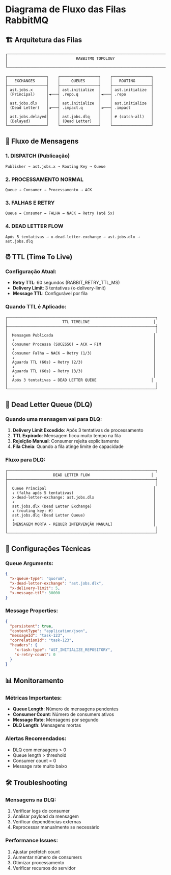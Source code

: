 # Diagrama de Fluxo das Filas RabbitMQ

## 🏗️ Arquitetura das Filas

```
┌─────────────────────────────────────────────────────────────────────────────────┐
│                              RABBITMQ TOPOLOGY                                │
└─────────────────────────────────────────────────────────────────────────────────┘

┌─────────────────┐    ┌─────────────────┐    ┌─────────────────┐
│   EXCHANGES     │    │     QUEUES      │    │   ROUTING       │
├─────────────────┤    ├─────────────────┤    ├─────────────────┤
│ ast.jobs.x      │    │ ast.initialize  │    │ ast.initialize  │
│ (Principal)     │◄───┤ .repo.q         │◄───┤ .repo           │
│                 │    │                 │    │                 │
│ ast.jobs.dlx    │    │ ast.initialize  │    │ ast.initialize  │
│ (Dead Letter)   │◄───┤ .impact.q       │◄───┤ .impact         │
│                 │    │                 │    │                 │
│ ast.jobs.delayed│    │ ast.jobs.dlq    │    │ # (catch-all)   │
│ (Delayed)       │    │ (Dead Letter)   │    │                 │
└─────────────────┘    └─────────────────┘    └─────────────────┘
```

## 🔄 Fluxo de Mensagens

### 1. **DISPATCH (Publicação)**
```
Publisher → ast.jobs.x → Routing Key → Queue
```

### 2. **PROCESSAMENTO NORMAL**
```
Queue → Consumer → Processamento → ACK
```

### 3. **FALHAS E RETRY**
```
Queue → Consumer → FALHA → NACK → Retry (até 5x)
```

### 4. **DEAD LETTER FLOW**
```
Após 5 tentativas → x-dead-letter-exchange → ast.jobs.dlx → ast.jobs.dlq
```

## ⏰ TTL (Time To Live)

### **Configuração Atual:**
- **Retry TTL**: 60 segundos (RABBIT_RETRY_TTL_MS)
- **Delivery Limit**: 3 tentativas (x-delivery-limit)
- **Message TTL**: Configurável por fila

### **Quando TTL é Aplicado:**

```
┌─────────────────────────────────────────────────────────────────┐
│                        TTL TIMELINE                            │
├─────────────────────────────────────────────────────────────────┤
│                                                                 │
│  Mensagem Publicada                                            │
│  ↓                                                             │
│  Consumer Processa (SUCESSO) → ACK → FIM                       │
│  ↓                                                             │
│  Consumer Falha → NACK → Retry (1/3)                           │
│  ↓                                                             │
│  Aguarda TTL (60s) → Retry (2/3)                               │
│  ↓                                                             │
│  Aguarda TTL (60s) → Retry (3/3)                               │
│  ↓                                                             │
│  Após 3 tentativas → DEAD LETTER QUEUE                        │
│                                                                 │
└─────────────────────────────────────────────────────────────────┘
```

## 🚨 Dead Letter Queue (DLQ)

### **Quando uma mensagem vai para DLQ:**

1. **Delivery Limit Excedido**: Após 3 tentativas de processamento
2. **TTL Expirado**: Mensagem ficou muito tempo na fila
3. **Rejeição Manual**: Consumer rejeita explicitamente
4. **Fila Cheia**: Quando a fila atinge limite de capacidade

### **Fluxo para DLQ:**
```
┌─────────────────────────────────────────────────────────────────┐
│                    DEAD LETTER FLOW                           │
├─────────────────────────────────────────────────────────────────┤
│                                                                 │
│  Queue Principal                                               │
│  ↓ (falha após 5 tentativas)                                   │
│  x-dead-letter-exchange: ast.jobs.dlx                          │
│  ↓                                                             │
│  ast.jobs.dlx (Dead Letter Exchange)                           │
│  ↓ (routing key: #)                                            │
│  ast.jobs.dlq (Dead Letter Queue)                              │
│  ↓                                                             │
│  [MENSAGEM MORTA - REQUER INTERVENÇÃO MANUAL]                  │
│                                                                 │
└─────────────────────────────────────────────────────────────────┘
```

## 🔧 Configurações Técnicas

### **Queue Arguments:**
```json
{
  "x-queue-type": "quorum",
  "x-dead-letter-exchange": "ast.jobs.dlx",
  "x-delivery-limit": 5,
  "x-message-ttl": 30000
}
```

### **Message Properties:**
```json
{
  "persistent": true,
  "contentType": "application/json",
  "messageId": "task-123",
  "correlationId": "task-123",
  "headers": {
    "x-task-type": "AST_INITIALIZE_REPOSITORY",
    "x-retry-count": 0
  }
}
```

## 📊 Monitoramento

### **Métricas Importantes:**
- **Queue Length**: Número de mensagens pendentes
- **Consumer Count**: Número de consumers ativos
- **Message Rate**: Mensagens por segundo
- **DLQ Length**: Mensagens mortas

### **Alertas Recomendados:**
- DLQ com mensagens > 0
- Queue length > threshold
- Consumer count = 0
- Message rate muito baixo

## 🛠️ Troubleshooting

### **Mensagens na DLQ:**
1. Verificar logs do consumer
2. Analisar payload da mensagem
3. Verificar dependências externas
4. Reprocessar manualmente se necessário

### **Performance Issues:**
1. Ajustar prefetch count
2. Aumentar número de consumers
3. Otimizar processamento
4. Verificar recursos do servidor
